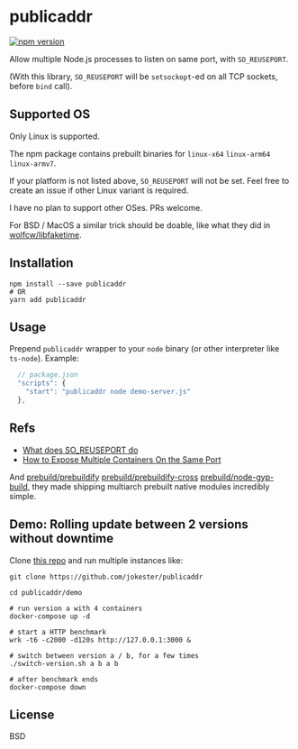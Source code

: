 # publicaddr

[![npm version](https://badge.fury.io/js/publicaddr.svg)](https://badge.fury.io/js/publicaddr)

Allow multiple Node.js processes to listen on same port, with `SO_REUSEPORT`.

(With this library, `SO_REUSEPORT` will be `setsockopt`-ed on all TCP sockets, before `bind` call).

## Supported OS

Only Linux is supported.

The npm package contains prebuilt binaries for `linux-x64` `linux-arm64` `linux-armv7`.

If your platform is not listed above, `SO_REUSEPORT` will not be set. Feel free to create an issue if other Linux variant is required.

I have no plan to support other OSes. PRs welcome.

For BSD / MacOS a similar trick should be doable, like what they did in [wolfcw/libfaketime](https://github.com/wolfcw/libfaketime).

## Installation

```
npm install --save publicaddr
# OR
yarn add publicaddr
```

## Usage

Prepend `publicaddr` wrapper to your `node` binary (or other interpreter like `ts-node`). Example:

```js
  // package.json
  "scripts": {
    "start": "publicaddr node demo-server.js"
  },
```

## Refs

- [What does SO_REUSEPORT do](https://stackoverflow.com/a/14388707)
- [How to Expose Multiple Containers On the Same Port](https://iximiuz.com/en/posts/multiple-containers-same-port-reverse-proxy/)

And [prebuild/prebuildify](https://github.com/prebuild/prebuildify) [prebuild/prebuildify-cross](https://github.com/prebuild/prebuildify-cross) [prebuild/node-gyp-build](https://github.com/prebuild/node-gyp-build/blob/master/node-gyp-build.js), they made shipping multiarch prebuilt native modules incredibly simple.

## Demo: Rolling update between 2 versions without downtime

Clone [this repo](https://github.com/jokester/publicaddr) and run multiple instances like:

```shell
git clone https://github.com/jokester/publicaddr

cd publicaddr/demo

# run version a with 4 containers
docker-compose up -d

# start a HTTP benchmark
wrk -t6 -c2000 -d120s http://127.0.0.1:3000 &

# switch between version a / b, for a few times
./switch-version.sh a b a b

# after benchmark ends
docker-compose down
```

## License

BSD

<!--
### upstream issue

- https://github.com/danfuzz/lactoserv/issues/146

### without nodejs

- https://github.com/wolfcw/libfaketime
- https://man7.org/linux/man-pages/man3/dlsym.3.html
- https://lwn.net/Articles/542629/
- https://qiita.com/naohikowatanabe/items/d559858734d8a02f0d8a

### with nodejs

- https://github.com/nodejs/nan
-->
